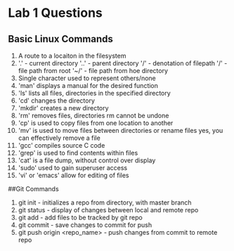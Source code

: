# Lab 1 Questions

## Basic Linux Commands
1) A route to a locaiton in the filesystem
2) '.' - current directory
   '..' - parent directory
   '/' - denotation of filepath
   '/' - file path from root
   '~/' - file path from hoe directory
3) Single character used to represent others/none
4) 'man' displays a manual for the desired function
5) 'ls' lists all files, directories in the specified directory
6) 'cd' changes the directory
7) 'mkdir' creates a new directory
8) 'rm' removes files, directories
   rm cannot be undone
9) 'cp' is used to copy files from one location to another
10) 'mv' is used to move files between directories or rename files
    yes, you can effectively remove a file
11) 'gcc' compiles source C code
12) 'grep' is used to find contents within files
13) 'cat' is a file dump, without control over display
14) 'sudo' used to gain superuser access
15) 'vi' or 'emacs' allow for editing of files

##Git Commands
1) git init - initializes a repo from directory, with master branch
2) git status - display of changes between local and remote repo
3) git add - add files to be tracked by git repo
4) git commit - save changes to commit for push 
5) git push origin <repo_name> - push changes from commit to remote repo

